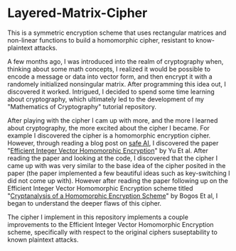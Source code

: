 # Layered-Matrix-Cipher

This is a symmetric encryption scheme that uses rectangular matrices and non-linear functions to build a homomorphic 
cipher, resistant to know-plaintext attacks.

A few months ago, I was introduced into the realm of cryptography when, thinking about some math concepts, I realized it
would be possible to encode a message or data into vector form, and then encrypt it with a randomely initialized nonsingular
matrix.  After programming this idea out, I discovered it worked.  Intrigued, I decided to spend some time learning about 
cryptography, which ultimately led to the development of my "Mathematics of Cryptography" tutorial repository.  

After playing with the cipher I cam up with more, and the more I learned about cryptography, the more excited about the cipher
I became.  For example I discovered the cipher is a homomorphic encryption cipher.  However, through reading a blog post on
[safe AI](https://iamtrask.github.io/2017/03/17/safe-ai/), I discovered the paper "[Efficient Integer Vector Homomorphic 
Encryption](https://courses.csail.mit.edu/6.857/2015/files/yu-lai-payor.pdf)" by Yu Et al.  After reading the paper and looking at the code, I discovered that the cipher I came up with was very 
similar to the base idea of the cipher posited in the paper (the paper implemented a few beautiful ideas such as key-switching
I did not come up with).  However after reading the paper following up on the Efficient Integer Vector Homomorphic Encryption 
scheme titled "[Cryptanalysis of a Homomorphic Encryption Scheme](https://eprint.iacr.org/2016/775.pdf)" by Bogos Et al, I began to understand the deeper flaws of this
cipher.  

The cipher I implement in this repository implements a couple improvements to the Efficient Integer Vector Homomorphic Encryption
scheme, specifically with respect to the original ciphers suseptability to known plaintext attacks.
